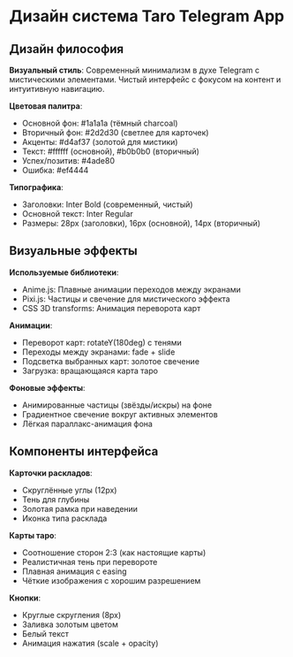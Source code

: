 # Дизайн система Taro Telegram App

## Дизайн философия

**Визуальный стиль**: Современный минимализм в духе Telegram с мистическими элементами. Чистый интерфейс с фокусом на контент и интуитивную навигацию.

**Цветовая палитра**:
- Основной фон: #1a1a1a (тёмный charcoal)
- Вторичный фон: #2d2d30 (светлее для карточек)
- Акценты: #d4af37 (золотой для мистики)
- Текст: #ffffff (основной), #b0b0b0 (вторичный)
- Успех/позитив: #4ade80
- Ошибка: #ef4444

**Типографика**:
- Заголовки: Inter Bold (современный, чистый)
- Основной текст: Inter Regular
- Размеры: 28px (заголовки), 16px (основной), 14px (вторичный)

## Визуальные эффекты

**Используемые библиотеки**:
- Anime.js: Плавные анимации переходов между экранами
- Pixi.js: Частицы и свечение для мистического эффекта
- CSS 3D transforms: Анимация переворота карт

**Анимации**:
- Переворот карт: rotateY(180deg) с тенями
- Переходы между экранами: fade + slide
- Подсветка выбранных карт: золотое свечение
- Загрузка: вращающаяся карта таро

**Фоновые эффекты**:
- Анимированные частицы (звёзды/искры) на фоне
- Градиентное свечение вокруг активных элементов
- Лёгкая параллакс-анимация фона

## Компоненты интерфейса

**Карточки раскладов**:
- Скруглённые углы (12px)
- Тень для глубины
- Золотая рамка при наведении
- Иконка типа расклада

**Карты таро**:
- Соотношение сторон 2:3 (как настоящие карты)
- Реалистичная тень при перевороте
- Плавная анимация с easing
- Чёткие изображения с хорошим разрешением

**Кнопки**:
- Круглые скругления (8px)
- Заливка золотым цветом
- Белый текст
- Анимация нажатия (scale + opacity)